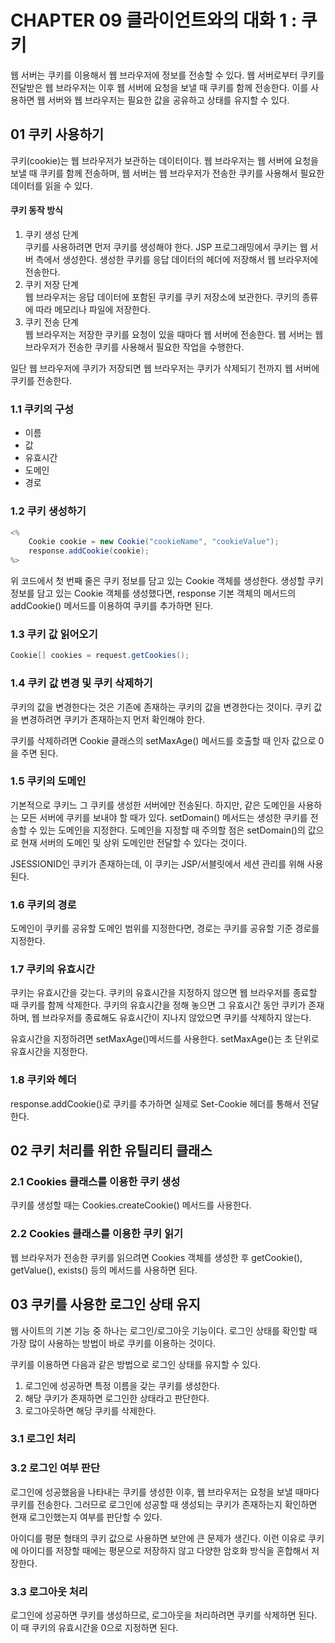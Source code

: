 # CHAPTER 09 클라이언트와의 대화 1 : 쿠키
웹 서버는 쿠키를 이용해서 웹 브라우저에 정보를 전송할 수 있다. 
웹 서버로부터 쿠키를 전달받은 웹 브라우저는 이후 웹 서버에 요청을 보낼 때 쿠키를 함께 전송한다.
이를 사용하면 웹 서버와 웹 브라우저는 필요한 값을 공유하고 상태를 유지할 수 있다.

## 01 쿠키 사용하기 
쿠키(cookie)는 웹 브라우저가 보관하는 데이터이다.
웹 브라우저는 웹 서버에 요청을 보낼 때 쿠키를 함께 전송하며, 웹 서버는 웹 브라우저가 전송한 쿠키를 사용해서 필요한 데이터를 읽을 수 있다.

#### 쿠키 동작 방식
1. 쿠키 생성 단계 <br>쿠키를 사용하려면 먼저 쿠키를 생성해야 한다. JSP 프로그래밍에서 쿠키는 웹 서버 측에서 생성한다. 생성한 쿠키를 응답 데이터의 헤더에 저장해서 웹 브라우저에 전송한다.
2. 쿠키 저장 단계<br>웹 브라우저는 응답 데이터에 포함된 쿠키를 쿠키 저장소에 보관한다. 쿠키의 종류에 따라 메모리나 파일에 저장한다.
3. 쿠키 전송 단계<br>웹 브라우저는 저장한 쿠키를 요청이 있을 때마다 웹 서버에 전송한다. 웹 서버는 웹 브라우저가 전송한 쿠키를 사용해서 필요한 작업을 수행한다.

일단 웹 브라우저에 쿠키가 저장되면 웹 브라우저는 쿠키가 삭제되기 전까지 웹 서버에 쿠키를 전송한다.


### 1.1 쿠키의 구성
- 이름
- 값
- 유효시간
- 도메인
- 경로

### 1.2 쿠키 생성하기
```java
<%
    Cookie cookie = new Cookie("cookieName", "cookieValue");
    response.addCookie(cookie);
%>
```

위 코드에서 첫 번째 줄은 쿠키 정보를 담고 있는 Cookie 객체를 생성한다.
생성할 쿠키 정보를 담고 있는 Cookie 객체를 생성했다면, response 기본 객체의 메서드의 addCookie() 메서드를 이용하여 쿠키를 추가하면 된다.

### 1.3 쿠키 값 읽어오기
```java
Cookie[] cookies = request.getCookies();
```

### 1.4 쿠키 값 변경 및 쿠키 삭제하기
쿠키의 값을 변경한다는 것은 기존에 존재하는 쿠키의 값을 변경한다는 것이다.
쿠키 값을 변경하려면 쿠키가 존재하는지 먼저 확인해야 한다. 

쿠키를 삭제하려면 Cookie 클래스의 setMaxAge() 메서드를 호출할 때 인자 값으로 0을 주면 된다.

### 1.5 쿠키의 도메인
기본적으로 쿠키느 그 쿠키를 생성한 서버에만 전송된다.
하지만, 같은 도메인을 사용하는 모든 서버에 쿠키를 보내야 할 때가 있다.
setDomain() 메서드는 생성한 쿠키를 전송할 수 있는 도메인을 지정한다.
도메인을 지정할 때 주의할 점은 setDomain()의 값으로 현재 서버의 도메인 및 상위 도메인만 전달할 수 있다는 것이다.

JSESSIONID인 쿠키가 존재하는데, 이 쿠키는 JSP/서블릿에서 세션 관리를 위해 사용된다.

### 1.6 쿠키의 경로
도메인이 쿠키를 공유할 도메인 범위를 지정한다면, 경로는 쿠키를 공유할 기준 경로를 지정한다.

### 1.7 쿠키의 유효시간
쿠키는 유효시간을 갖는다. 쿠키의 유효시간을 지정하지 않으면 웹 브라우저를 종료할 때 쿠키를 함께 삭제한다.
쿠키의 유효시간을 정해 놓으면 그 유효시간 동안 쿠키가 존재하며, 웹 브라우저를 종료해도 유효시간이 지나지 않았으면 쿠키를 삭제하지 않는다.

유효시간을 지정하려면 setMaxAge()메서드를 사용한다. setMaxAge()는 초 단위로 유효시간을 지정한다.

### 1.8 쿠키와 헤더
response.addCookie()로 쿠키를 추가하면 실제로 Set-Cookie 헤더를 통해서 전달한다.

## 02 쿠키 처리를 위한 유틸리티 클래스
### 2.1 Cookies 클래스를 이용한 쿠키 생성
쿠키를 생성할 때는 Cookies.createCookie() 메서드를 사용한다.

### 2.2 Cookies 클래스를 이용한 쿠키 읽기
웹 브라우저가 전송한 쿠키를 읽으려면 Cookies 객체를 생성한 후 getCookie(), getValue(), exists() 등의 메서드를 사용하면 된다.

## 03 쿠키를 사용한 로그인 상태 유지
웹 사이트의 기본 기능 중 하나는 로그인/로그아웃 기능이다.
로그인 상태를 확인할 때 가장 많이 사용하는 방법이 바로 쿠키를 이용하는 것이다.

쿠키를 이용하면 다음과 같은 방법으로 로그인 상태를 유지할 수 있다.
1. 로그인에 성공하면 특정 이름을 갖는 쿠키를 생성한다.
2. 해당 쿠키가 존재하면 로그인한 상태라고 판단한다.
3. 로그아웃하면 해당 쿠키를 삭제한다.

### 3.1 로그인 처리
### 3.2 로그인 여부 판단
로그인에 성공했음을 나타내는 쿠키를 생성한 이후, 웹 브라우저는 요청을 보낼 때마다 쿠키를 전송한다.
그러므로 로그인에 성공할 때 생성되는 쿠키가 존재하는지 확인하면 현재 로그인했는지 여부를 판단할 수 있다.

아이디를 평문 형태의 쿠키 값으로 사용하면 보안에 큰 문제가 생긴다.
이런 이유로 쿠키에 아이디를 저장할 때에는 평문으로 저장하지 않고 다양한 암호화 방식을 혼합해서 저장한다.

### 3.3 로그아웃 처리
로그인에 성공하면 쿠키를 생성하므로, 로그아웃을 처리하려면 쿠키를 삭제하면 된다.
이 때 쿠키의 유효시간을 0으로 지정하면 된다.